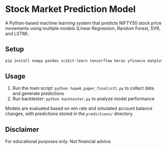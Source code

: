 # Stock Market Prediction Model

A Python-based machine learning system that predicts NIFTY50 stock price movements using multiple models (Linear Regression, Random Forest, SVR, and LSTM).

## Setup
```bash
pip install numpy pandas scikit-learn tensorflow keras yfinance matplotlib seaborn
```

## Usage
1. Run the main script: `python hope6_paper_finalist1.py` to collect data and generate predictions
2. Run backtester: `python backtester.py` to analyze model performance

Models are evaluated based on win rate and simulated account balance changes, with predictions stored in the `predictions/` directory.

## Disclaimer
For educational purposes only. Not financial advice.
